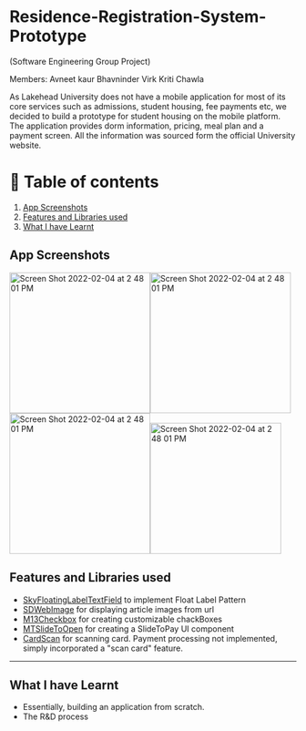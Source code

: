 # Residence-Registration-System-Prototype
(Software Engineering Group Project)

Members: Avneet kaur
Bhavninder Virk
Kriti Chawla

As Lakehead University does not have a mobile application for most of its core services 
such as admissions, student housing, fee payments etc, we decided to build a prototype for student housing on the mobile platform. The application provides dorm information, pricing, meal plan and a payment screen. All the information was sourced form the official University website. 

# 🚩 Table of contents
1. [App Screenshots](#part1)
2. [Features and Libraries used](#part2)
3. [What I have Learnt](#part3)

## App Screenshots <a name="part1"></a>

<img width="247" alt="Screen Shot 2022-02-04 at 2 48 01 PM" src="https://user-images.githubusercontent.com/82283086/153281906-6a33d03b-1d54-465e-82cb-0a760369a4a9.jpg"><img width="247" alt="Screen Shot 2022-02-04 at 2 48 01 PM" src="https://user-images.githubusercontent.com/82283086/153282377-48624715-d7cf-4275-837a-0dce87212711.jpg"><img width="247" alt="Screen Shot 2022-02-04 at 2 48 01 PM" src="https://user-images.githubusercontent.com/82283086/153281910-59c311fe-1185-4b1f-b714-851743126a17.jpg"><img width="230" alt="Screen Shot 2022-02-04 at 2 48 01 PM" src="https://user-images.githubusercontent.com/82283086/153281911-7e1a6046-8712-4929-a5aa-c0b679c99600.jpg">



## Features and Libraries used <a name="part2"></a>

* [SkyFloatingLabelTextField](https://github.com/Skyscanner/SkyFloatingLabelTextField) to implement Float Label Pattern
* [SDWebImage](https://github.com/SDWebImage/SDWebImage) for displaying article images from url
* [M13Checkbox](https://github.com/Marxon13/M13Checkbox) for creating customizable chackBoxes
* [MTSlideToOpen](https://github.com/lemanhtien/MTSlideToOpen) for creating a SlideToPay UI component
* [CardScan](https://github.com/getbouncer/cardscan-ios) for scanning card. Payment processing not implemented, simply incorporated a "scan card" feature.

___

## What I have Learnt <a name="part3"></a>

* Essentially, building an application from scratch.
* The R&D process
